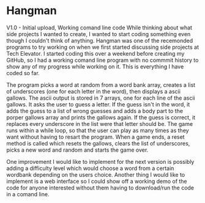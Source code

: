 # Hangman
V1.0 - Initial upload, Working comand line code
While thinking about what side projects I wanted to create, I wanted to start coding something even though I couldn't think of anything. Hangman was one of the recemonded programs to try working on when we first started discussing side projects at Tech Elevator. I started coding this over a weekend before creating my GitHub, so I had a working comand line program with no commmit history to show any of my progress while working on it. This is everything I have coded so far. 

The program picks a word at random from a word bank array, creates a list of underscores (one for each letter in the word), then displays a ascii gallows. The ascii output is stored in 7 arrays, one for each line of the ascii gallows. It asks the user to guess a letter. If the guess isn't in the word, it adds the guess to a list of wrong guesses and adds a body part to the porper gallows array and prints the gallows again. If the guess is correct, it replaces every underscore in the list were that letter should be. The game runs within a while loop, so that the user can play as many times as they want without having to resart the program. When a game ends, a reset method is called which resets the gallows, clears the list of underscores, picks a new word and random and starts the game over.

One improvement I would like to implement for the next version is possibly adding a difficulty level which would choose a word from a certain wordbank depending on the users choice. Another thing I would like to implement is a web interface so I could show off a working demo of the code for anyone interested without them having to download/run the code in a comand line. 
 
